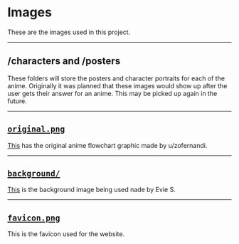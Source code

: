 # Images
These are the images used in this project.

---

## /characters and /posters
These folders will store the posters and character portraits for each of the anime.
Originally it was planned that these images would show up after the user gets their answer for an anime.
This may be picked up again in the future. 

---

## [`original.png`](original.png)
[This](https://i.redd.it/6wy58vox7xv61.png) has the original anime flowchart graphic made by u/zofernandi.

---

## [`background/`](background/)
[This](https://unsplash.com/photos/hcThRGyawzk/info) is the background image being used nade by Evie S.

---

## [`favicon.png`](favicon.png)
This is the favicon used for the website.
